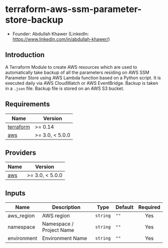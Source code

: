# terraform-aws-ssm-parameter-store-backup

- Founder: Abdullah Khawer (LinkedIn: https://www.linkedin.com/in/abdullah-khawer/)

## Introduction

A Terraform Module to create AWS resources which are used to automatically take backup of all the parameters residing on AWS SSM Parameter Store using AWS Lambda function based on a Python script. It is executed daily via AWS CloudWatch or AWS EventBridge. Backup is taken in a `.json` file. Backup file is stored on an AWS S3 bucket.

## Requirements

| Name | Version |
|------|---------|
| <a name="requirement_terraform"></a> [terraform](#requirement\_terraform) | >= 0.14 |
| <a name="requirement_aws"></a> [aws](#requirement\_aws) | >= 3.0, < 5.0.0 |

## Providers

| Name | Version |
|------|---------|
| <a name="provider_aws"></a> [aws](#provider\_aws) | >= 3.0, < 5.0.0 |

## Inputs

| Name | Description | Type | Default | Required |
|------|-------------|------|---------|:--------:|
| aws_region | AWS region | `string` | `""` | Yes |
| namespace | Namespace / Project Name | `string` | `""` | Yes |
| environment | Environment Name | `string` | `""` | Yes |
